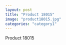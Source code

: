 ```yaml
---
layout: post
title: "Product 18015"
image: "product18015.jpg"
categories: "category1"
---
```

Product 18015
